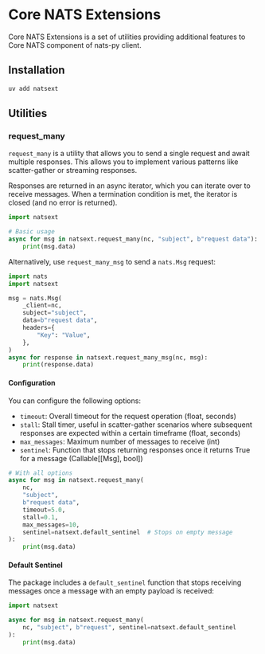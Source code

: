 # Core NATS Extensions

Core NATS Extensions is a set of utilities providing additional features to Core NATS component of nats-py client.

## Installation

```bash
uv add natsext
```

## Utilities

### request_many

`request_many` is a utility that allows you to send a single request and await multiple responses.
This allows you to implement various patterns like scatter-gather or streaming responses.

Responses are returned in an async iterator, which you can iterate over to receive messages.
When a termination condition is met, the iterator is closed (and no error is returned).

```py
import natsext

# Basic usage
async for msg in natsext.request_many(nc, "subject", b"request data"):
    print(msg.data)
```

Alternatively, use `request_many_msg` to send a `nats.Msg` request:

```py
import nats
import natsext

msg = nats.Msg(
    _client=nc,
    subject="subject",
    data=b"request data",
    headers={
        "Key": "Value",
    },
)
async for response in natsext.request_many_msg(nc, msg):
    print(response.data)
```

#### Configuration

You can configure the following options:

- `timeout`: Overall timeout for the request operation (float, seconds)
- `stall`: Stall timer, useful in scatter-gather scenarios where subsequent responses are expected within a certain timeframe (float, seconds)
- `max_messages`: Maximum number of messages to receive (int)
- `sentinel`: Function that stops returning responses once it returns True for a message (Callable[[Msg], bool])

```py
# With all options
async for msg in natsext.request_many(
    nc,
    "subject",
    b"request data",
    timeout=5.0,
    stall=0.1,
    max_messages=10,
    sentinel=natsext.default_sentinel  # Stops on empty message
):
    print(msg.data)
```

#### Default Sentinel

The package includes a `default_sentinel` function that stops receiving messages once a message with an empty payload is received:

```py
import natsext

async for msg in natsext.request_many(
    nc, "subject", b"request", sentinel=natsext.default_sentinel
):
    print(msg.data)
```
